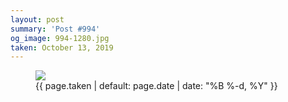 ```yaml
---
layout: post
summary: 'Post #994'
og_image: 994-1280.jpg
taken: October 13, 2019
---
```


<figure class="post">
<img sizes="(min-width: 700px) 50vw, calc(100vw - 2rem)" src="{{ site.assets_url }}/994-640.jpg" srcset="{{ site.assets_url }}/994-320.jpg 320w, {{ site.assets_url }}/994-640.jpg 640w, {{ site.assets_url }}/994-960.jpg 960w, {{ site.assets_url }}/994-1280.jpg 1280w"/>
<figcaption>
<time>{{ page.taken | default: page.date | date: "%B %-d, %Y" }}</time>
</figcaption>
</figure>
